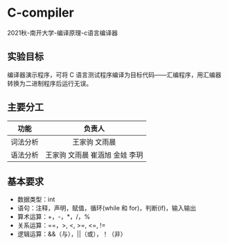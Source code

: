 # C-compiler

2021秋-南开大学-编译原理-c语言编译器

## 实验目标

编译器演示程序，可将 C 语言测试程序编译为目标代码——汇编程序，用汇编器转换为二进制程序后运行无误。

## 主要分工

|功能|负责人|
|---|:--:|
|词法分析|王家驹 文雨晨|
|语法分析|王家驹 文雨晨 崔涵旭 金娃 李玥|

## 基本要求

- 数据类型：int
- 语句：注释，声明，赋值，循环(while 和 for)，判断(if)，输入输出
- 算术运算：+，-，*，/，%
- 关系运算：==，>, <, >=, <=, !=
- 逻辑运算：&&（与），||（或），！（非）
